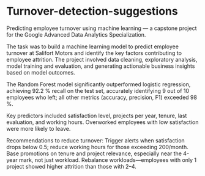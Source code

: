 # Turnover-detection-suggestions
Predicting employee turnover using machine learning — a capstone project for the Google Advanced Data Analytics Specialization.

The task was to build a machine learning model to predict employee turnover at Salifort Motors and identify the key factors contributing to employee attrition. The project involved data cleaning, exploratory analysis, model training and evaluation, and generating actionable business insights based on model outcomes.

The Random Forest model significantly outperformed logistic regression, achieving 92.2 % recall on the test set, accurately identifying 9 out of 10 employees who left; all other metrics (accuracy, precision, F1) exceeded 98 %.

Key predictors included satisfaction level, projects per year, tenure, last evaluation, and working hours. Overworked employees with low satisfaction were more likely to leave.

Recommendations to reduce turnover:
Trigger alerts when satisfaction drops below 0.5; reduce working hours for those exceeding 200/month.
Base promotions on tenure and project relevance, especially near the 4-year mark, not just workload.
Rebalance workloads—employees with only 1 project showed higher attrition than those with 2–4.
